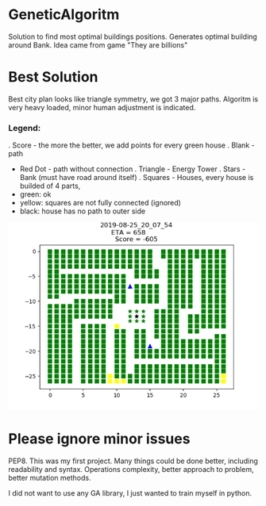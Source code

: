 # GeneticAlgoritm
Solution to find most optimal buildings positions.
Generates optimal building around Bank.
Idea came from game "They are billions"

# Best Solution 
Best city plan looks like triangle symmetry, we got 3 major paths. Algoritm is very heavy loaded, minor human adjustment is indicated.

### Legend:
. Score - the more the better, we add points for every green house
. Blank - path
* Red Dot - path without connection
. Triangle - Energy Tower
. Stars - Bank (must have road around itself)
. Squares - Houses, every house is builded of 4 parts, 
* green: ok
* yellow: squares are not fully connected (ignored)
* black: house has no path to outer side

![Alt](/City_Plan/Gold.png?raw=true "Golden Solution")

# Please ignore minor issues 
PEP8. 
This was my first project. Many things could be done better, including readability and syntax. Operations complexity, better approach to problem, better mutation methods.


I did not want to use any GA library, I just wanted to train myself in python.